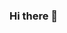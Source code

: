 ### Hi there 👋

<!--
**Jamiewhbee/Jamiewhbee** is a ✨ _special_ ✨ repository because its `README.md` (this file) appears on your GitHub profile.

- 🔭 I’m a third year undergraduate physics student.
- :seedling: I'm mostly using code for analysing and presenting data in experiments
- 😄 Pronouns: he/him
- ⚡ Fun fact: I play the clarinet.
